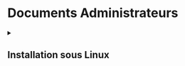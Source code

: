 # Documents Administrateurs

<details>
<summary><h2> Installation sous Linux </h2></summary>
<br>

### Prérequis techniques
**Serveur Debian 12 (en CLI sans GUI) :**
  * Nom : **SRVLX01**
  * Compte : **root**
  * Mot de passe : **Azerty1***
  * Adresse IPv4 fixe : **172.16.10.10/24**

**Client Ubuntu 22.04/24.04 LTS :**
  * Nom : **CLILIN01**
  * Compte : **wilder**
  * Mot de passe : **Azerty1***
  * Adresse IPv4 fixe : **172.16.10.30/24**

### Configuration de la machine SRVLX01
#### Configuration système
Cette machine aura les spécificités suivantes :
  * CPU : 2 cœurs
  * RAM :
    * Minimum : 512 Mo
    * Maximum : 2048 Mo
  * Stockage : Disque dur HDD de 32 Go

#### Configuration réseaux
Cette machine aura les spécificités suivantes :
  * Carte réseau 1 : Connectés au NET pour recevoir les mises à jours systèmes.
    * Laisser le DHCP du proxmox lui donner son adresse IP.
  * Carte réseau 2 : Connectés au réseau interne pour pouvoir communiquer avec la machine cliente.

Nous allons seulement configuré la carte réseau N°2. Pour cela, il faut aller modifier le fichier **/etc/netplan/nomdufichier.yaml** avec la commande suivante :
`bash sudo nano /etc/netplan/nomdufichier.yaml`

</details>

